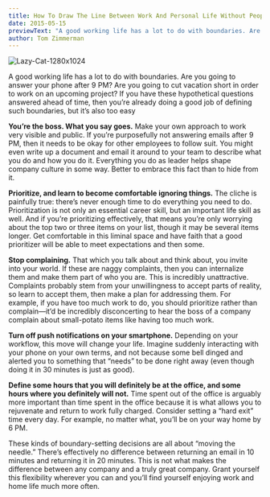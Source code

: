 ```yaml
---
title: How To Draw The Line Between Work And Personal Life Without People Thinking You're Lazy
date: 2015-05-15
previewText: "A good working life has a lot to do with boundaries. Are you going to answer your phone after 9 PM? Are you going to cut vacation short in order to work on an upcoming project? If you have these hypothetical questions answered ahead of time, then you’re already doing a good job of defining such boundaries, but it’s also too easy"
author: Tom Zimmerman
---
```


![Lazy-Cat-1280x1024](Lazy-Cat-1280x1024-300x240.webp)

A good working life has a lot to do with boundaries. Are you going to answer your phone after 9 PM? Are you going to cut vacation short in order to work on an upcoming project? If you have these hypothetical questions answered ahead of time, then you’re already doing a good job of defining such boundaries, but it’s also too easy

**You’re the boss. What you say goes.** Make your own approach to work very visible and public. If you’re purposefully not answering emails after 9 PM, then it needs to be okay for other employees to follow suit. You might even write up a document and email it around to your team to describe what you do and how you do it. Everything you do as leader helps shape company culture in some way. Better to embrace this fact than to hide from it.

**Prioritize, and learn to become comfortable ignoring things.** The cliche is painfully true: there’s never enough time to do everything you need to do. Prioritization is not only an essential career skill, but an important life skill as well. And if you’re prioritizing effectively, that means you’re only worrying about the top two or three items on your list, though it may be several items longer. Get comfortable in this liminal space and have faith that a good prioritizer will be able to meet expectations and then some.

**Stop complaining.** That which you talk about and think about, you invite into your world. If these are naggy complaints, then you can internalize them and make them part of who you are. This is incredibly unattractive. Complaints probably stem from your unwillingness to accept parts of reality, so learn to accept them, then make a plan for addressing them. For example, if you have too much work to do, you should prioritize rather than complain—it’d be incredibly disconcerting to hear the boss of a company complain about small-potato items like having too much work.

**Turn off push notifications on your smartphone.** Depending on your workflow, this move will change your life. Imagine suddenly interacting with your phone on your own terms, and not because some bell dinged and alerted you to something that “needs” to be done right away (even though doing it in 30 minutes is just as good).

**Define some hours that you will definitely be at the office, and some hours where you definitely will not.** Time spent out of the office is arguably more important than time spent in the office because it is what allows you to rejuvenate and return to work fully charged. Consider setting a “hard exit” time every day. For example, no matter what, you’ll be on your way home by 6 PM.

These kinds of boundary-setting decisions are all about “moving the needle.” There’s effectively no difference between returning an email in 10 minutes and returning it in 20 minutes. This is not what makes the difference between any company and a truly great company. Grant yourself this flexibility wherever you can and you’ll find yourself enjoying work and home life much more often.